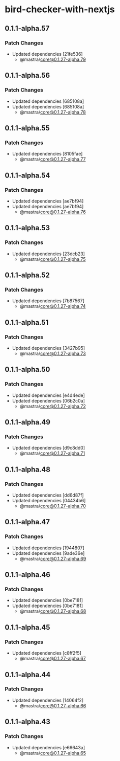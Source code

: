 # bird-checker-with-nextjs

## 0.1.1-alpha.57

### Patch Changes

- Updated dependencies [21fe536]
  - @mastra/core@0.1.27-alpha.79

## 0.1.1-alpha.56

### Patch Changes

- Updated dependencies [685108a]
- Updated dependencies [685108a]
  - @mastra/core@0.1.27-alpha.78

## 0.1.1-alpha.55

### Patch Changes

- Updated dependencies [8105fae]
  - @mastra/core@0.1.27-alpha.77

## 0.1.1-alpha.54

### Patch Changes

- Updated dependencies [ae7bf94]
- Updated dependencies [ae7bf94]
  - @mastra/core@0.1.27-alpha.76

## 0.1.1-alpha.53

### Patch Changes

- Updated dependencies [23dcb23]
  - @mastra/core@0.1.27-alpha.75

## 0.1.1-alpha.52

### Patch Changes

- Updated dependencies [7b87567]
  - @mastra/core@0.1.27-alpha.74

## 0.1.1-alpha.51

### Patch Changes

- Updated dependencies [3427b95]
  - @mastra/core@0.1.27-alpha.73

## 0.1.1-alpha.50

### Patch Changes

- Updated dependencies [e4d4ede]
- Updated dependencies [06b2c0a]
  - @mastra/core@0.1.27-alpha.72

## 0.1.1-alpha.49

### Patch Changes

- Updated dependencies [d9c8dd0]
  - @mastra/core@0.1.27-alpha.71

## 0.1.1-alpha.48

### Patch Changes

- Updated dependencies [dd6d87f]
- Updated dependencies [04434b6]
  - @mastra/core@0.1.27-alpha.70

## 0.1.1-alpha.47

### Patch Changes

- Updated dependencies [1944807]
- Updated dependencies [9ade36e]
  - @mastra/core@0.1.27-alpha.69

## 0.1.1-alpha.46

### Patch Changes

- Updated dependencies [0be7181]
- Updated dependencies [0be7181]
  - @mastra/core@0.1.27-alpha.68

## 0.1.1-alpha.45

### Patch Changes

- Updated dependencies [c8ff2f5]
  - @mastra/core@0.1.27-alpha.67

## 0.1.1-alpha.44

### Patch Changes

- Updated dependencies [14064f2]
  - @mastra/core@0.1.27-alpha.66

## 0.1.1-alpha.43

### Patch Changes

- Updated dependencies [e66643a]
  - @mastra/core@0.1.27-alpha.65
